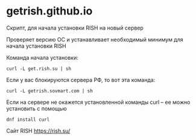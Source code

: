 # getrish.github.io
Скрипт, для начала установки RISH на новый сервер

Проверяет версию ОС и устанавливает необходимый минимум для начала установки RISH

Команда начала установки:

    curl -L get.rish.su | sh

Если у вас блокируются сервера РФ, то вот эта команда:

    curl -L getrish.sovmart.com | sh

Если на сервере не окажется установленной команды curl – ее можно установить с помощью 

    dnf install curl
    
Сайт RISH https://rish.su/

